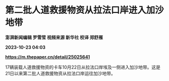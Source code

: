 # 第二批人道救援物资从拉法口岸进入加沙地带
**澎湃新闻编辑 罗雪莹 视频来源 新华社 校译 郑舒雁**

**2023-10-23 04:03**

**https://m.thepaper.cn/detail/25025641**

17辆装载人道救援物资的卡车10月22日从拉法口岸埃及一侧进入加沙地带。这是21日以来第二批人道救援物资从拉法口岸运往加沙地带。